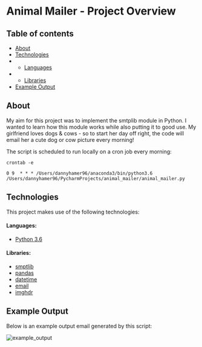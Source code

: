 # Animal Mailer - Project Overview

## Table of contents
* [About](#about)
* [Technologies](#technologies)
* - [Languages](#languages)
* - [Libraries](#libraries)
* [Example Output](#example-output)


## About
My aim for this project was to implement the smtplib module in Python. I wanted to learn how this module works while also putting it to good use. 
My girlfriend loves dogs & cows - so to start her day off right, the code will email her a cute dog or cow picture every morning! 

The script is scheduled to run locally on a cron job every morning:

`crontab -e`

`0 9  * * * /Users/dannyhamer96/anaconda3/bin/python3.6 /Users/dannyhamer96/PycharmProjects/animal_mailer/animal_mailer.py`

## Technologies
This project makes use of the following technologies: 

#### Languages:
- [Python 3.6](https://www.python.org)

#### Libraries:
- [smptlib](https://docs.python.org/3/library/smtplib.html)
- [pandas](https://pandas.pydata.org/docs/)
- [datetime](https://docs.python.org/3/library/datetime.html)
- [email](https://docs.python.org/3/library/email.message.html)
- [imghdr](https://docs.python.org/3/library/imghdr.html)

## Example Output
Below is an example output email generated by this script:

![example_output](https://user-images.githubusercontent.com/74738364/111072192-5d1ac980-84d1-11eb-9b4a-e4e069d9ec98.jpg)

